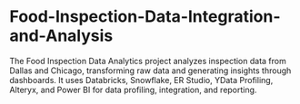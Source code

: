 # Food-Inspection-Data-Integration-and-Analysis
The Food Inspection Data Analytics project analyzes inspection data from Dallas and Chicago, transforming raw data and generating insights through dashboards. It uses Databricks, Snowflake, ER Studio, YData Profiling, Alteryx, and Power BI for data profiling, integration, and reporting.
